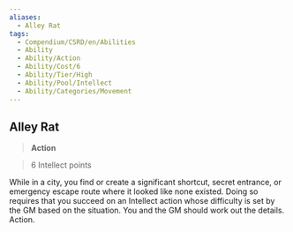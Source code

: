 ```yaml
---
aliases:
  - Alley Rat
tags:
  - Compendium/CSRD/en/Abilities
  - Ability
  - Ability/Action
  - Ability/Cost/6
  - Ability/Tier/High
  - Ability/Pool/Intellect
  - Ability/Categories/Movement
---
```

  
    
## Alley Rat    
>**Action**    
>6 Intellect points  
    
While in a city, you find or create a significant shortcut, secret entrance, or emergency escape route where it looked like none existed. Doing so requires that you succeed on an Intellect action whose difficulty is set by the GM based on the situation. You and the GM should work out the details. Action.